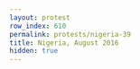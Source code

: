 ```yaml
---
layout: protest
row_index: 610
permalink: protests/nigeria-39
title: Nigeria, August 2016
hidden: true
---
```

